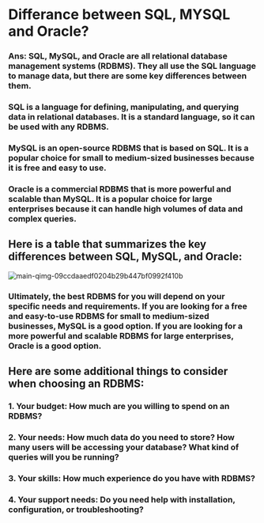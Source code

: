 #  Differance between SQL, MYSQL and Oracle?

### Ans: SQL, MySQL, and Oracle are all relational database management systems (RDBMS). They all use the SQL language to manage data, but there are some key differences between them.

### SQL is a language for defining, manipulating, and querying data in relational databases. It is a standard language, so it can be used with any RDBMS.
### MySQL is an open-source RDBMS that is based on SQL. It is a popular choice for small to medium-sized businesses because it is free and easy to use.
### Oracle is a commercial RDBMS that is more powerful and scalable than MySQL. It is a popular choice for large enterprises because it can handle high volumes of data and complex queries.

## Here is a table that summarizes the key differences between SQL, MySQL, and Oracle:
![main-qimg-09ccdaaedf0204b29b447bf0992f410b](https://github.com/Sahul54/Oracle-Interview-Q-A/assets/113709223/31a08f58-4b25-40be-be85-d3714eeb9391)

### Ultimately, the best RDBMS for you will depend on your specific needs and requirements. If you are looking for a free and easy-to-use RDBMS for small to medium-sized businesses, MySQL is a good option. If you are looking for a more powerful and scalable RDBMS for large enterprises, Oracle is a good option.

## Here are some additional things to consider when choosing an RDBMS:

### 1. Your budget: How much are you willing to spend on an RDBMS?
### 2. Your needs: How much data do you need to store? How many users will be accessing your database? What kind of queries will you be running?
### 3. Your skills: How much experience do you have with RDBMS?
### 4. Your support needs: Do you need help with installation, configuration, or troubleshooting?
